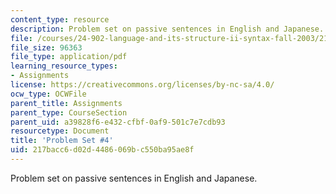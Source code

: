 ```yaml
---
content_type: resource
description: Problem set on passive sentences in English and Japanese.
file: /courses/24-902-language-and-its-structure-ii-syntax-fall-2003/217bacc6d02d4486069bc550ba95ae8f_ps_4_2003.pdf
file_size: 96363
file_type: application/pdf
learning_resource_types:
- Assignments
license: https://creativecommons.org/licenses/by-nc-sa/4.0/
ocw_type: OCWFile
parent_title: Assignments
parent_type: CourseSection
parent_uid: a39828f6-e432-cfbf-0af9-501c7e7cdb93
resourcetype: Document
title: 'Problem Set #4'
uid: 217bacc6-d02d-4486-069b-c550ba95ae8f
---
```

Problem set on passive sentences in English and Japanese.